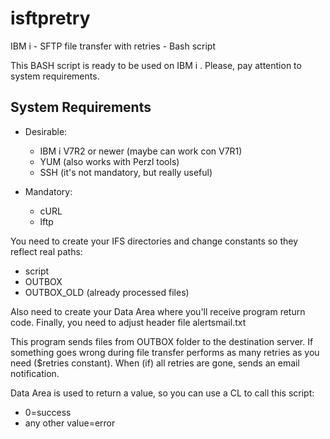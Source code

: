 # isftpretry
IBM i - SFTP file transfer with retries - Bash script


This BASH script is ready to be used on IBM i . Please, pay attention to system requirements.

System Requirements
-------------------

* Desirable:
  * IBM i V7R2 or newer (maybe can work con V7R1)
  * YUM (also works with Perzl tools)
  * SSH (it's not mandatory, but really useful)
  
* Mandatory: 
  * cURL
  * lftp
  
You need to create your IFS directories and change constants so they reflect real paths:
* script
* OUTBOX
* OUTBOX_OLD (already processed files)

Also need to create your Data Area where you'll receive program return code.
Finally, you need to adjust header file alertsmail.txt 

This program sends files from OUTBOX folder to the destination server. If something goes wrong during file transfer performs as many retries as you need ($retries constant).
When (if) all retries are gone, sends an email notification.

Data Area is used to return a value, so you can use a CL to call this script:
  * 0=success
  * any other value=error
  
